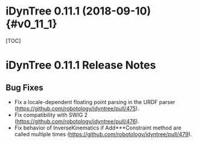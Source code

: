 iDynTree 0.11.1 (2018-09-10)                                              {#v0_11_1}
========================

[TOC]

iDynTree 0.11.1 Release Notes
=========================

Bug Fixes
---------

* Fix a locale-dependent floating point parsing in the URDF parser (https://github.com/robotology/idyntree/pull/475).
* Fix compatibility with SWIG 2 (https://github.com/robotology/idyntree/pull/476).
* Fix behavior of InverseKinematics if Add***Constraint method are called multiple times (https://github.com/robotology/idyntree/pull/479).
